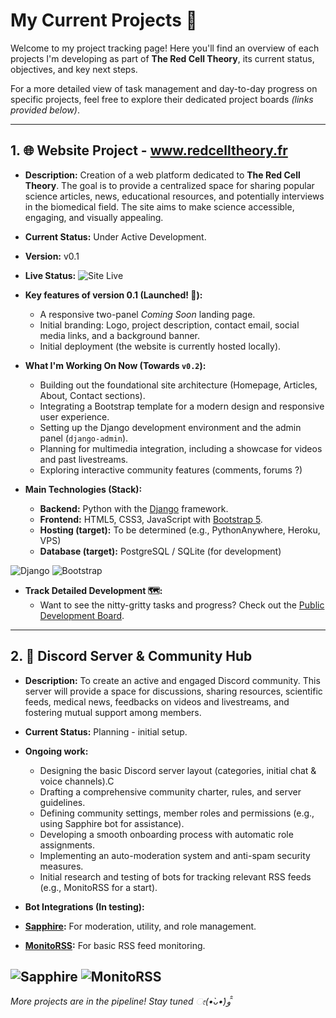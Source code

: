 # My Current Projects 🚀

Welcome to my project tracking page! Here you'll find an overview of each projects I'm developing as part of **The Red Cell Theory**, its current status, objectives, and key next steps.

For a more detailed view of task management and day-to-day progress on specific projects, feel free to explore their dedicated project boards _(links provided below)_.

---

##  1. 🌐 Website Project - www.redcelltheory.fr

* **Description:** Creation of a web platform dedicated to **The Red Cell Theory**. The goal is to provide a centralized space for sharing popular science articles, news, educational resources, and potentially interviews in the biomedical field. The site aims to make science accessible, engaging, and visually appealing.
* **Current Status:** Under Active Development.
* **Version:** v0.1
* **Live Status:** ![Site Live](https://img.shields.io/badge/%F0%9F%8C%8D%20Page%20is%20Live!-darkgreen?style=flat-square)
  
* **Key features of version 0.1 (Launched! 🎉):**
    * A responsive two-panel _Coming Soon_ landing page.
    * Initial branding: Logo, project description, contact email, social media links, and a background banner.
    * Initial deployment (the website is currently hosted locally).

* **What I'm Working On Now (Towards `v0.2`):**
    * Building out the foundational site architecture (Homepage, Articles, About, Contact sections).
    * Integrating a Bootstrap template for a modern design and responsive user experience.
    * Setting up the Django development environment and the admin panel (`django-admin`).
    * Planning for multimedia integration, including a showcase for videos and past livestreams.
    * Exploring interactive community features (comments, forums ?)
    
* **Main Technologies (Stack):**
    * **Backend:** Python with the [Django](https://www.djangoproject.com/) framework.
    * **Frontend:** HTML5, CSS3, JavaScript with [Bootstrap 5](https://getbootstrap.com/). 
    * **Hosting (target):** To be determined (e.g., PythonAnywhere, Heroku, VPS)
    * **Database (target):** PostgreSQL / SQLite (for development)

![Django](https://img.shields.io/badge/django-%23092E20.svg?style=for-the-badge&logo=django&logoColor=white) ![Bootstrap](https://img.shields.io/badge/bootstrap-%238511FA.svg?style=for-the-badge&logo=bootstrap&logoColor=white)

* **Track Detailed Development 🗺️:**
    * Want to see the nitty-gritty tasks and progress? Check out the [Public Development Board](LINK_TO_YOUR_PUBLIC_GITHUB_PROJECT_BOARD_HERE_IF_YOU_CREATE_ONE).

---

## 2. 💬 Discord Server & Community Hub

* **Description:** To create an active and engaged Discord community. This server will provide a space for discussions, sharing resources, scientific feeds, medical news, feedbacks on videos and livestreams, and fostering mutual support among members.
* **Current Status:** Planning - initial setup.
  
* **Ongoing work:**
    * Designing the basic Discord server layout (categories, initial chat & voice channels).C
    * Drafting a comprehensive community charter, rules, and server guidelines.
    * Defining community settings, member roles and permissions (e.g., using Sapphire bot for assistance).
    * Developing a smooth onboarding process with automatic role assignments.
    * Implementing an auto-moderation system and anti-spam security measures.
    * Initial research and testing of bots for tracking relevant RSS feeds (e.g., MonitoRSS for a start).
 
* **Bot Integrations (In testing):**
* **[Sapphire](https://sapphirebot.com/):** For moderation, utility, and role management. 
* **[MonitoRSS](https://monitorss.xyz/):** For basic RSS feed monitoring. 

![Sapphire](https://img.shields.io/badge/Bot-Sapphire-blueviolet?style=flat-square) ![MonitoRSS](https://img.shields.io/badge/Bot-MonitoRSS-orange?style=flat-square)
---

*More projects are in the pipeline! Stay tuned ೕ(•̀ᴗ•́)و ̑̑*

